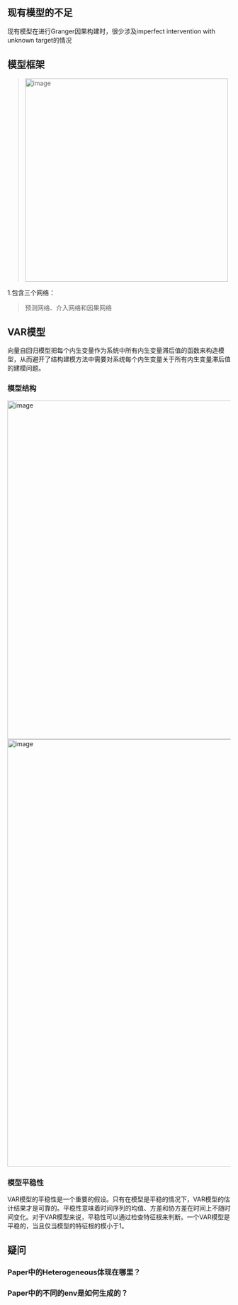 ## 现有模型的不足

现有模型在进行Granger因果构建时，很少涉及imperfect intervention with unknown target的情况

## 模型框架

> <img width="458" alt="image" src="https://github.com/user-attachments/assets/7eba1199-5965-4547-8d37-e1fc19a3a608">

1.包含三个网络：

> 预测网络、介入网络和因果网络

## VAR模型

向量自回归模型把每个内生变量作为系统中所有内生变量滞后值的函数来构造模型，从而避开了结构建模方法中需要对系统每个内生变量关于所有内生变量滞后值的建模问题。

### 模型结构

<img width="763" alt="image" src="https://github.com/user-attachments/assets/90701a46-3d66-49c6-9adb-e71989e8c4d8">

<img width="963" alt="image" src="https://github.com/user-attachments/assets/942ee306-251c-4fb4-a20c-555a03d5da34">

### 模型平稳性

VAR模型的平稳性是一个重要的假设。只有在模型是平稳的情况下，VAR模型的估计结果才是可靠的。平稳性意味着时间序列的均值、方差和协方差在时间上不随时间变化。对于VAR模型来说，平稳性可以通过检查特征根来判断。一个VAR模型是平稳的，当且仅当模型的特征根的模小于1。

## 疑问

### Paper中的Heterogeneous体现在哪里？

### Paper中的不同的env是如何生成的？
